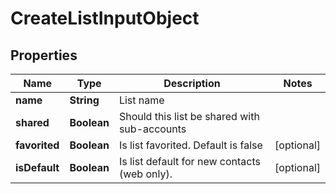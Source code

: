 
# CreateListInputObject

## Properties
Name | Type | Description | Notes
------------ | ------------- | ------------- | -------------
**name** | **String** | List name | 
**shared** | **Boolean** | Should this list be shared with sub-accounts | 
**favorited** | **Boolean** | Is list favorited. Default is false |  [optional]
**isDefault** | **Boolean** | Is list default for new contacts (web only). |  [optional]



